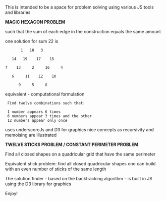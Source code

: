 
This is intended to be a space for problem solving using various JS tools and libraries

**MAGIC HEXAGON PROBLEM**

such that the sum of each edge in the construction equals the same amount

 one solution for sum 22 is

           1   18   3

       14   19    17    15

    7    13     2     16     4

       6     11    12    10

          9     5     8

  equivalent - computational formulation

     Find twelve combinations such that:

     1 number appears 6 times
     6 numbers appear 3 times and the other
     12 numbers appear only once

 uses underscoreJs and D3 for graphics
 nice concepts as recursivity and memoising are illustrated

**TWELVE STICKS PROBLEM / CONSTANT PERIMETER PROBLEM**
 
Find all closed shapes on a quadricular grid that have the same perimeter

Equivalent stick problem: find all closed quadricular shapes one can build with an even number of sticks of the same length

The solution finder - based on the backtracking algorithm  - is built in JS using the D3 library for graphics

Enjoy!


 
